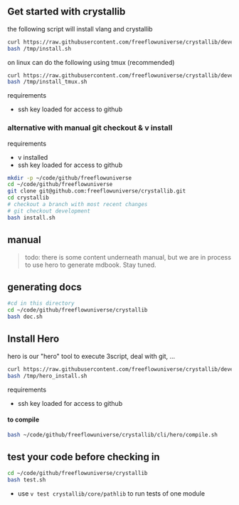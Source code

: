 

## Get started with crystallib

the following script will install vlang and crystallib

```bash
curl https://raw.githubusercontent.com/freeflowuniverse/crystallib/development/scripts/v_install.sh > /tmp/install.sh
bash /tmp/install.sh
```

on linux can do the following using tmux (recommended)

```bash
curl https://raw.githubusercontent.com/freeflowuniverse/crystallib/development/scripts/v_install_tmux.sh > /tmp/install_tmux.sh
bash /tmp/install_tmux.sh
```


requirements

- ssh key loaded for access to github

### alternative with manual git checkout & v install

requirements

- v installed
- ssh key loaded for access to github

```bash
mkdir -p ~/code/github/freeflowuniverse
cd ~/code/github/freeflowuniverse
git clone git@github.com:freeflowuniverse/crystallib.git
cd crystallib
# checkout a branch with most recent changes
# git checkout development 
bash install.sh

```

## manual

> todo: there is some content underneath manual, but we are in process to use hero to generate mdbook. Stay tuned.


## generating docs

```bash
#cd in this directory
cd ~/code/github/freeflowuniverse/crystallib
bash doc.sh
```


## Install Hero

hero is our "hero" tool to execute 3script, deal with git, ...

```bash
curl https://raw.githubusercontent.com/freeflowuniverse/crystallib/development/scripts/hero_install.sh > /tmp/hero_install.sh
bash /tmp/hero_install.sh
```

requirements

- ssh key loaded for access to github

#### to compile

```bash
bash ~/code/github/freeflowuniverse/crystallib/cli/hero/compile.sh
```

## test your code before checking in

```bash
cd ~/code/github/freeflowuniverse/crystallib
bash test.sh
```

- use `v test crystallib/core/pathlib` to run tests of one module
